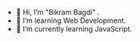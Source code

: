 - 👋 Hi, I’m "Bikram Bagdi" .
- 👀 I’m learning Web Development. 
- 🌱 I’m currently learning JavaScript. 

<!---
Bikram8538/Bikram8538 is a ✨ special ✨ repository because its `README.md` (this file) appears on your GitHub profile.
You can click the Preview link to take a look at your changes.
--->
